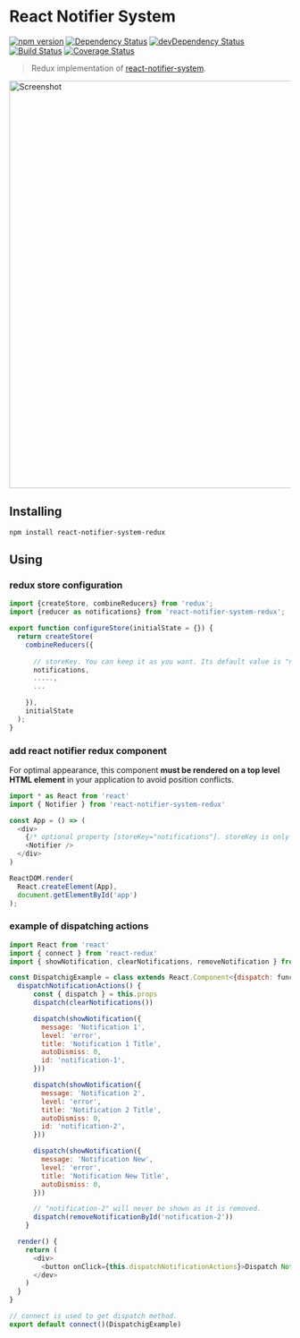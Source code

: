 # React Notifier System

[![npm version](https://badge.fury.io/js/react-notifier-system-redux.svg)](https://badge.fury.io/js/react-notifier-system-redux) [![Dependency Status](https://david-dm.org/sheikhG1900/react-notifier-system-redux.svg)](https://david-dm.org/sheikhG1900/react-notifier-system-redux) [![devDependency Status](https://david-dm.org/sheikhG1900/react-notifier-system-redux/dev-status.svg)](https://david-dm.org/sheikhG1900/react-notifier-system-redux#info=devDependencies) [![Build Status](https://travis-ci.org/SheikhG1900/react-notifier-system-redux.svg?branch=master)](https://travis-ci.org/SheikhG1900/react-notifier-system-redux) [![Coverage Status](https://coveralls.io/repos/github/SheikhG1900/react-notifier-system-redux/badge.svg?branch=master)](https://coveralls.io/github/SheikhG1900/react-notifier-system-redux?branch=master)

> Redux implementation of [react-notifier-system](https://github.com/sheikhG1900/react-notifier-system).

<a href="https://igorprado.github.io/react-notification-system/"><img width="728" src="https://github.com/igorprado/react-notification-system/raw/master/example/src/images/screenshot.jpg" alt="Screenshot"></a>

## Installing

```
npm install react-notifier-system-redux
```

## Using

### redux store configuration
```js
import {createStore, combineReducers} from 'redux';
import {reducer as notifications} from 'react-notifier-system-redux';

export function configureStore(initialState = {}) {
  return createStore(
    combineReducers({
      
      // storeKey. You can keep it as you want. Its default value is "notifications" 
      notifications,
      .....,
      ...

    }),
    initialState
  );
}
```
### add react notifier redux component
For optimal appearance, this component **must be rendered on a top level HTML element** in your application to avoid position conflicts.

```js
import * as React from 'react'
import { Notifier } from 'react-notifier-system-redux'

const App = () => (
  <div>
    {/* optional property [storeKey="notifications"]. storeKey is only required when it is configured other then "notifications". See your store configuration */}
    <Notifier />
  </div>
)

ReactDOM.render(
  React.createElement(App),
  document.getElementById('app')
);
```

### example of dispatching actions
```js
import React from 'react'
import { connect } from 'react-redux'
import { showNotification, clearNotifications, removeNotification } from  'react-notifier-system-redux'

const DispatchigExample = class extends React.Component<{dispatch: func}> {
  dispatchNotificationActions() {
      const { dispatch } = this.props
      dispatch(clearNotifications())

      dispatch(showNotification({
        message: 'Notification 1',
        level: 'error',
        title: 'Notification 1 Title',
        autoDismiss: 0,
        id: 'notification-1',
      }))

      dispatch(showNotification({
        message: 'Notification 2',
        level: 'error',
        title: 'Notification 2 Title',
        autoDismiss: 0,
        id: 'notification-2',
      }))

      dispatch(showNotification({
        message: 'Notification New',
        level: 'error',
        title: 'Notification New Title',
        autoDismiss: 0,
      }))

      // "notification-2" will never be shown as it is removed.
      dispatch(removeNotificationById('notification-2'))
    }

  render() {
    return (
      <div>
        <button onClick={this.dispatchNotificationActions}>Dispatch Notification Actions</button>
      </dev>
    )
  }
}

// connect is used to get dispatch method.
export default connect()(DispatchigExample)

```
